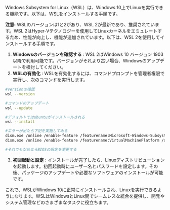 Windows Subsystem for Linux（WSL）は、Windows 10上でLinuxを実行できる機能です。以下は、WSLをインストールする手順です。

**注意:**  WSLのバージョンは1と2があり、WSL 2が最新であり、推奨されています。WSL 2はHyper-Vテクノロジーを使用してLinuxカーネルをエミュレートするため、性能が向上し、機能が追加されています。以下は、WSL 2を使用してインストールする手順です。 
1. **Windowsのバージョンを確認する** :
WSL 2はWindows 10 バージョン 1903 以降で利用可能です。バージョンがそれより古い場合、Windowsのアップデートを検討してください。 
2. **WSLの有効化** :
WSLを有効化するには、コマンドプロンプトを管理者権限で実行し、次のコマンドを実行します。

```bash
#versionの確認
wsl --version

#コマンドのアップデート
wsl --update

#デフォルトではubuntuがインストールされる
wsl --install

#エラーが出たら下記を実施してみる
dism.exe /online /enable-feature /featurename:Microsoft-Windows-Subsystem-Linux /all /norestart
dism.exe /online /enable-feature /featurename:VirtualMachinePlatform /all /norestart

#それでもだめならBIOSの設定を変更する
``` 
3. **初回起動と設定** :
インストールが完了したら、Linuxディストリビューションを起動します。初回起動時にユーザー名とパスワードを設定します。その後、パッケージのアップデートや必要なソフトウェアのインストールが可能です。

これで、WSLがWindows 10に正常にインストールされ、Linuxを実行できるようになります。WSLはWindowsとLinux間でシームレスな統合を提供し、開発やシステム管理などのさまざまなタスクに役立ちます。
